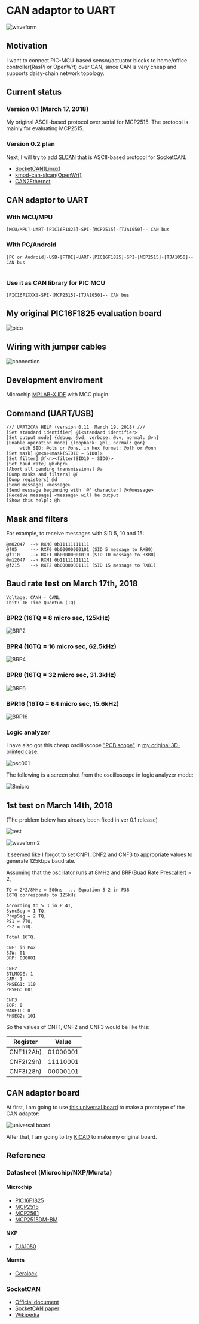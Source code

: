 # CAN adaptor to UART

![waveform](./doc/waveform.jpg)

## Motivation

I want to connect PIC-MCU-based sensor/actuator blocks to home/office controller(RasPi or OpenWrt) over CAN, since CAN is very cheap and supports daisy-chain network topology.

## Current status

### Version 0.1 (March 17, 2018)

My original ASCII-based protocol over serial for MCP2515. The protocol is mainly for evaluating MCP2515.

### Version 0.2 plan

Next, I will try to add [SLCAN](https://elixir.bootlin.com/linux/v3.4/source/drivers/net/can/slcan.c) that is ASCII-based protocol for SocketCAN.

- [SocketCAN(Linux)](https://elinux.org/CAN_Bus#SocketCAN_Supported_Protocols)
- [kmod-can-slcan(OpenWrt)](https://openwrt.org/packages/pkgdata/kmod-can-slcan)
- [CAN2Ethernet](http://lnxpps.de/rpie/)

## CAN adaptor to UART

### With MCU/MPU

```
[MCU/MPU]-UART-[PIC16F1825]-SPI-[MCP2515]-[TJA1050]-- CAN bus
```

### With PC/Android

```
[PC or Android]-USB-[FTDI]-UART-[PIC16F1825]-SPI-[MCP2515]-[TJA1050]-- CAN bus
                   
```

### Use it as CAN library for PIC MCU

```
[PIC16F1XXX]-SPI-[MCP2515]-[TJA1050]-- CAN bus                   
```

## My original PIC16F1825 evaluation board

![pico](https://docs.google.com/drawings/d/e/2PACX-1vTHoT0TZIyVhAgkDVHyuWkc1-_6oFHT2mF53g2q36bgH_qxplkvvRIkJ3PqJBNuTZauhhMmSiemMoZO/pub?w=480&h=360)

## Wiring with jumper cables

![connection](./doc/pic16f1825-mcp2515.jpg)

## Development enviroment

Microchip [MPLAB-X IDE](http://www.microchip.com/mplab/mplab-x-ide) with MCC plugin.

## Command (UART/USB)

```
/// UART2CAN HELP (version 0.11  March 19, 2018) ///
[Set standard identifier] @i<standard identifier>
[Set output mode] {debug: @vd, verbose: @vv, normal: @vn}
[Enable operation mode] {loopback: @ol, normal: @on}
     with SID: @ols or @ons, in hex format: @olh or @onh
[Set mask] @m<n><mask(SID10 ~ SID0)>
[Set filter] @f<n><filter(SID10 ~ SID0)>
[Set baud rate] @b<bpr>
[Abort all pending transmissions] @a
[Dump masks and filters] @F
[Dump registers] @d
[Send message] <message>
[Send message beginning with '@' character] @<@message>
[Receive message] <message> will be output
[Show this help]: @h
```

## Mask and filters

For example, to receive messages with SID 5, 10 and 15:
```
@m02047  --> RXM0 0b11111111111
@f05     --> RXF0 0b00000000101 (SID 5 message to RXB0)
@f110    --> RXF1 0b00000001010 (SID 10 message to RXB0)
@m12047  --> RXM1 0b11111111111
@f215    --> RXF2 0b00000001111 (SID 15 message to RXB1)
```

## Baud rate test on March 17th, 2018

```
Voltage: CANH - CANL
1bit: 16 Time Quantum (TQ)
```
### BPR2 (16TQ = 8 micro sec, 125kHz)

![BRP2](./doc/test/BRP2.BMP)

### BPR4 (16TQ = 16 micro sec, 62.5kHz)

![BRP4](./doc/test/BRP4.BMP)

### BPR8 (16TQ = 32 micro sec, 31.3kHz)

![BRP8](./doc/test/BRP8.BMP)

### BPR16 (16TQ = 64 micro sec, 15.6kHz)

![BRP16](./doc/test/BRP16.BMP)

### Logic analyzer 

I have also got this cheap oscilloscope ["PCB scope"](http://www.picaxestore.com/en_gb/osc001.html) in [my original 3D-printed case](https://github.com/araobp/3D-printing/blob/master/osc001/osc001.stl):

![osc001](./doc/osc001.jpg)

The following is a screen shot from the oscilloscope in logic analyzer mode:

![8micro](./doc/logic_8micro.jpg)

## 1st test on March 14th, 2018

(The problem below has already been fixed in ver 0.1 release)

![test](./doc/test.jpg)

![waveform2](./doc/waveform2.BMP)

It seemed like I forgot to set CNF1, CNF2 and CNF3 to appropriate values to generate 125kbps baudrate.

Assuming that the oscillator runs at 8MHz and BRP(Buad Rate Prescaller) = 2,

```
TQ = 2*2/8MHz = 500ns  ... Equation 5-2 in P38
16TQ corresponds to 125kHz

According to 5.3 in P 41,
SyncSeg = 1 TQ,
PropSeg = 2 TQ,
PS1 = 7TQ,
PS2 = 6TQ.

Total 16TQ.

CNF1 in P42
SJW: 01
BRP: 000001

CNF2
BTLMODE: 1
SAM: 1
PHSEG1: 110
PRSEG: 001

CNF3
SOF: 0
WAKFIL: 0
PHSEG2: 101
```

So the values of CNF1, CNF2 and CNF3 would be like this:

|Register | Value  |
|---------|--------|
|CNF1(2Ah)|01000001|
|CNF2(29h)|11110001|
|CNF3(28h)|00000101|

## CAN adaptor board

At first, I am going to use [this universal board](http://akizukidenshi.com/catalog/g/gP-08241/) to make a prototype of the CAN adaptor:

![universal board](./doc/universal_board.jpg)

After that, I am going to try [KiCAD](http://kicad-pcb.org/) to make my original board.

## Reference

### Datasheet (Microchip/NXP/Murata)

#### Microchip
- [PIC16F1825](http://ww1.microchip.com/downloads/en/DeviceDoc/41440A.pdf)
- [MCP2515](http://ww1.microchip.com/downloads/en/DeviceDoc/21801d.pdf)
- [MCP2561](http://ww1.microchip.com/downloads/en/DeviceDoc/20005167C.pdf)
- [MCP2515DM-BM](http://www.microchip.com/Developmenttools/ProductDetails.aspx?PartNO=MCP2515DM-BM)

#### NXP
- [TJA1050](https://www.nxp.com/docs/en/data-sheet/TJA1050.pdf)

#### Murata
- [Ceralock](https://www.murata.com/~/media/webrenewal/support/library/catalog/products/timingdevice/ceralock/p17e.ashx)

### SocketCAN

- [Official document](https://www.kernel.org/doc/Documentation/networking/can.txt)
- [SocketCAN paper](https://www.can-cia.org/fileadmin/resources/documents/proceedings/2012_kleine-budde.pdf)
- [Wikipedia](https://en.wikipedia.org/wiki/SocketCAN)
